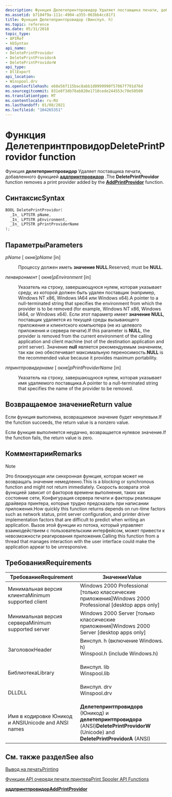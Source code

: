 ```yaml
---
description: Функция Делетепринтпровидор Удаляет поставщика печати, добавленного функцией Аддпринтпровидор.
ms.assetid: b7104f9a-111c-4904-a355-063bb4cc81f1
title: Функция Делетепринтпровидор (Винспул. h)
ms.topic: reference
ms.date: 05/31/2018
topic_type:
- APIRef
- kbSyntax
api_name:
- DeletePrintProvidor
- DeletePrintProvidorA
- DeletePrintProvidorW
api_type:
- DllExport
api_location:
- Winspool.drv
ms.openlocfilehash: e68e56f115bac8abb1d0999990f57067f791d76d
ms.sourcegitcommit: 831e8f3db78ab820e1710cede244553c70e50500
ms.translationtype: MT
ms.contentlocale: ru-RU
ms.lasthandoff: 01/08/2021
ms.locfileid: "104265351"
---
```

# <a name="deleteprintprovidor-function"></a><span data-ttu-id="09365-103">Функция Делетепринтпровидор</span><span class="sxs-lookup"><span data-stu-id="09365-103">DeletePrintProvidor function</span></span>

<span data-ttu-id="09365-104">Функция **делетепринтпровидор** Удаляет поставщика печати, добавленного функцией [**аддпринтпровидор**](addprintprovidor.md) .</span><span class="sxs-lookup"><span data-stu-id="09365-104">The **DeletePrintProvidor** function removes a print provider added by the [**AddPrintProvidor**](addprintprovidor.md) function.</span></span>

## <a name="syntax"></a><span data-ttu-id="09365-105">Синтаксис</span><span class="sxs-lookup"><span data-stu-id="09365-105">Syntax</span></span>


```C++
BOOL DeletePrintProvidor(
  _In_ LPTSTR pName,
  _In_ LPTSTR pEnvironment,
  _In_ LPTSTR pPrintProviderName
);
```



## <a name="parameters"></a><span data-ttu-id="09365-106">Параметры</span><span class="sxs-lookup"><span data-stu-id="09365-106">Parameters</span></span>

<dl> <dt>

<span data-ttu-id="09365-107">*pName* \[ окне\]</span><span class="sxs-lookup"><span data-stu-id="09365-107">*pName* \[in\]</span></span>
</dt> <dd>

<span data-ttu-id="09365-108">Процессу должен иметь **значение NULL**.</span><span class="sxs-lookup"><span data-stu-id="09365-108">Reserved; must be **NULL**.</span></span>

</dd> <dt>

<span data-ttu-id="09365-109">*пенвиронмент* \[ окне\]</span><span class="sxs-lookup"><span data-stu-id="09365-109">*pEnvironment* \[in\]</span></span>
</dt> <dd>

<span data-ttu-id="09365-110">Указатель на строку, завершающуюся нулем, которая указывает среду, из которой должен быть удален поставщик (например, Windows NT x86, Windows IA64 или Windows x64).</span><span class="sxs-lookup"><span data-stu-id="09365-110">A pointer to a null-terminated string that specifies the environment from which the provider is to be removed (for example, Windows NT x86, Windows IA64, or Windows x64).</span></span> <span data-ttu-id="09365-111">Если этот параметр имеет **значение NULL**, поставщик удаляется из текущей среды вызывающего приложения и клиентского компьютера (не из целевого приложения и сервера печати).</span><span class="sxs-lookup"><span data-stu-id="09365-111">If this parameter is **NULL**, the provider is removed from the current environment of the calling application and client machine (not of the destination application and print server).</span></span> <span data-ttu-id="09365-112">Значение **null** является рекомендуемым значением, так как оно обеспечивает максимальную переносимость.</span><span class="sxs-lookup"><span data-stu-id="09365-112">**NULL** is the recommended value because it provides maximum portability.</span></span>

</dd> <dt>

<span data-ttu-id="09365-113">*ппринтпровидернаме* \[ окне\]</span><span class="sxs-lookup"><span data-stu-id="09365-113">*pPrintProviderName* \[in\]</span></span>
</dt> <dd>

<span data-ttu-id="09365-114">Указатель на строку, завершающуюся нулем, которая указывает имя удаляемого поставщика.</span><span class="sxs-lookup"><span data-stu-id="09365-114">A pointer to a null-terminated string that specifies the name of the provider to be removed.</span></span>

</dd> </dl>

## <a name="return-value"></a><span data-ttu-id="09365-115">Возвращаемое значение</span><span class="sxs-lookup"><span data-stu-id="09365-115">Return value</span></span>

<span data-ttu-id="09365-116">Если функция выполнена, возвращаемое значение будет ненулевым.</span><span class="sxs-lookup"><span data-stu-id="09365-116">If the function succeeds, the return value is a nonzero value.</span></span>

<span data-ttu-id="09365-117">Если функция выполняется неудачно, возвращается нулевое значение.</span><span class="sxs-lookup"><span data-stu-id="09365-117">If the function fails, the return value is zero.</span></span>

## <a name="remarks"></a><span data-ttu-id="09365-118">Комментарии</span><span class="sxs-lookup"><span data-stu-id="09365-118">Remarks</span></span>

> [!Note]  
> <span data-ttu-id="09365-119">Это блокирующая или синхронная функция, которая может не возвращать значение немедленно.</span><span class="sxs-lookup"><span data-stu-id="09365-119">This is a blocking or synchronous function and might not return immediately.</span></span> <span data-ttu-id="09365-120">Скорость возврата этой функцией зависит от факторов времени выполнения, таких как состояние сети, Конфигурация сервера печати и факторы реализации драйвера принтера, которые трудно предсказать при написании приложения.</span><span class="sxs-lookup"><span data-stu-id="09365-120">How quickly this function returns depends on run-time factors such as network status, print server configuration, and printer driver implementation factors that are difficult to predict when writing an application.</span></span> <span data-ttu-id="09365-121">Вызов этой функции из потока, который управляет взаимодействием с пользовательским интерфейсом, может привести к невозможности реагирования приложения.</span><span class="sxs-lookup"><span data-stu-id="09365-121">Calling this function from a thread that manages interaction with the user interface could make the application appear to be unresponsive.</span></span>

 

## <a name="requirements"></a><span data-ttu-id="09365-122">Требования</span><span class="sxs-lookup"><span data-stu-id="09365-122">Requirements</span></span>



| <span data-ttu-id="09365-123">Требование</span><span class="sxs-lookup"><span data-stu-id="09365-123">Requirement</span></span> | <span data-ttu-id="09365-124">Значение</span><span class="sxs-lookup"><span data-stu-id="09365-124">Value</span></span> |
|-------------------------------------|-----------------------------------------------------------------------------------------------------------|
| <span data-ttu-id="09365-125">Минимальная версия клиента</span><span class="sxs-lookup"><span data-stu-id="09365-125">Minimum supported client</span></span><br/> | <span data-ttu-id="09365-126">Windows 2000 Professional \[только классические приложения\]</span><span class="sxs-lookup"><span data-stu-id="09365-126">Windows 2000 Professional \[desktop apps only\]</span></span><br/>                                                |
| <span data-ttu-id="09365-127">Минимальная версия сервера</span><span class="sxs-lookup"><span data-stu-id="09365-127">Minimum supported server</span></span><br/> | <span data-ttu-id="09365-128">Windows 2000 Server \[только классические приложения\]</span><span class="sxs-lookup"><span data-stu-id="09365-128">Windows 2000 Server \[desktop apps only\]</span></span><br/>                                                      |
| <span data-ttu-id="09365-129">Заголовок</span><span class="sxs-lookup"><span data-stu-id="09365-129">Header</span></span><br/>                   | <dl> <span data-ttu-id="09365-130"><dt>Винспул. h (включение Windows. h)</dt></span><span class="sxs-lookup"><span data-stu-id="09365-130"><dt>Winspool.h (include Windows.h)</dt></span></span> </dl> |
| <span data-ttu-id="09365-131">Библиотека</span><span class="sxs-lookup"><span data-stu-id="09365-131">Library</span></span><br/>                  | <dl> <span data-ttu-id="09365-132"><dt>Винспул. lib</dt></span><span class="sxs-lookup"><span data-stu-id="09365-132"><dt>Winspool.lib</dt></span></span> </dl>                   |
| <span data-ttu-id="09365-133">DLL</span><span class="sxs-lookup"><span data-stu-id="09365-133">DLL</span></span><br/>                      | <dl> <span data-ttu-id="09365-134"><dt>Винспул. drv</dt></span><span class="sxs-lookup"><span data-stu-id="09365-134"><dt>Winspool.drv</dt></span></span> </dl>                   |
| <span data-ttu-id="09365-135">Имя в кодировке Юникод и ANSI</span><span class="sxs-lookup"><span data-stu-id="09365-135">Unicode and ANSI names</span></span><br/>   | <span data-ttu-id="09365-136">**Делетепринтпровидорв** (Юникод) и **делетепринтпровидора** (ANSI)</span><span class="sxs-lookup"><span data-stu-id="09365-136">**DeletePrintProvidorW** (Unicode) and **DeletePrintProvidorA** (ANSI)</span></span><br/>                         |



## <a name="see-also"></a><span data-ttu-id="09365-137">См. также раздел</span><span class="sxs-lookup"><span data-stu-id="09365-137">See also</span></span>

<dl> <dt>

[<span data-ttu-id="09365-138">Вывод на печать</span><span class="sxs-lookup"><span data-stu-id="09365-138">Printing</span></span>](printdocs-printing.md)
</dt> <dt>

[<span data-ttu-id="09365-139">Функции API очереди печати принтера</span><span class="sxs-lookup"><span data-stu-id="09365-139">Print Spooler API Functions</span></span>](printing-and-print-spooler-functions.md)
</dt> <dt>

[<span data-ttu-id="09365-140">**аддпринтпровидор**</span><span class="sxs-lookup"><span data-stu-id="09365-140">**AddPrintProvidor**</span></span>](addprintprovidor.md)
</dt> </dl>

 

 




